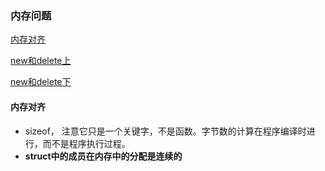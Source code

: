 ### 内存问题

[内存对齐](https://www.jianshu.com/p/49ddb946a226)

[new和delete上](https://www.jianshu.com/p/8239fba221ab)

[new和delete下](https://www.jianshu.com/p/06d8bed7fab0)



#### 内存对齐
- sizeof， 注意它只是一个关键字，不是函数。字节数的计算在程序编译时进行，而不是程序执行过程。
- **struct中的成员在内存中的分配是连续的**